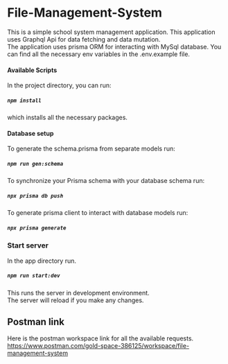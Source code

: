# File-Management-System

This is a simple school system management application. This application uses Graphql Api for data fetching and data mutation. <br />
The application uses prisma ORM for interacting with MySql database.
You can find all the necessary env variables in the .env.example file.

#### Available Scripts

In the project directory, you can run:

##### `npm install` 

which installs all the necessary packages.

#### Database setup

To generate the schema.prisma from separate models run:<br />

##### `npm run gen:schema `

To synchronize your Prisma schema with your database schema run: <br />

##### `npx prisma db push`

To generate prisma client to interact with database models run: <br />

##### `npx prisma generate  `

### Start server
In the app directory run.<br />
##### `npm run start:dev`

This runs the server in development environment. <br />
The server will reload if you make any changes. <br />


## Postman link

Here is the postman workspace link for all the available requests. <br />
https://www.postman.com/gold-space-386125/workspace/file-management-system

